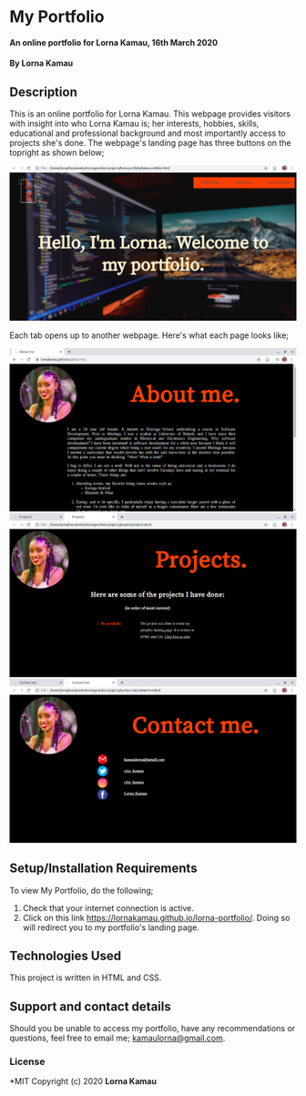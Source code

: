 # My Portfolio
#### An online portfolio for Lorna Kamau, 16th March 2020
#### By **Lorna Kamau**
## Description
This is an online portfolio for Lorna Kamau. This webpage provides visitors with insight into who Lorna Kamau is; her interests, hobbies, skills, educational and professional background and most importantly access to projects she's done.
The webpage's landing page has three buttons on the topright as shown below;

![Portfolio-landing-page](portfolio-landing-page.jpg)

Each tab opens up to another webpage. Here's what each page looks like;

![aboutme-page](aboutme-page.png)
![projects-page](projects-page.png)
![contactme-page](contactme-page.png)

## Setup/Installation Requirements
To view My Portfolio, do the following;
1. Check that your internet connection is active.
2. Click on this link https://lornakamau.github.io/lorna-portfolio/. Doing so will redirect you to my portfolio's landing page.
## Technologies Used
This project is written in HTML and CSS.
## Support and contact details
Should you be unable to access my portfolio, have any recommendations or questions, feel free to email me; kamaulorna@gmail.com.
### License
*MIT
Copyright (c) 2020 **Lorna Kamau**